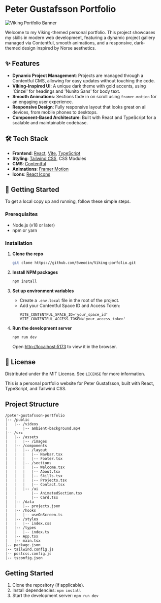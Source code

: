 # Peter Gustafsson Portfolio

![Viking Portfolio Banner](https://via.placeholder.com/1200x300.png?text=Viking+Portfolio) <!-- Replace with a real banner image -->

Welcome to my Viking-themed personal portfolio. This project showcases my skills in modern web development, featuring a dynamic project gallery managed via Contentful, smooth animations, and a responsive, dark-themed design inspired by Norse aesthetics.

## ✨ Features

- **Dynamic Project Management**: Projects are managed through a Contentful CMS, allowing for easy updates without touching the code.
- **Viking-Inspired UI**: A unique dark theme with gold accents, using 'Cinzel' for headings and 'Nunito Sans' for body text.
- **Smooth Animations**: Sections fade in on scroll using `framer-motion` for an engaging user experience.
- **Responsive Design**: Fully responsive layout that looks great on all devices, from mobile phones to desktops.
- **Component-Based Architecture**: Built with React and TypeScript for a scalable and maintainable codebase.

## 🛠️ Tech Stack

- **Frontend**: [React](https://reactjs.org/), [Vite](https://vitejs.dev/), [TypeScript](https://www.typescriptlang.org/)
- **Styling**: [Tailwind CSS](https://tailwindcss.com/), CSS Modules
- **CMS**: [Contentful](https://www.contentful.com/)
- **Animations**: [Framer Motion](https://www.framer.com/motion/)
- **Icons**: [React Icons](https://react-icons.github.io/react-icons)

## 🚀 Getting Started

To get a local copy up and running, follow these simple steps.

### Prerequisites

- Node.js (v18 or later)
- npm or yarn

### Installation

1. **Clone the repo**
   ```sh
   git clone https://github.com/Sweodin/Viking-porfolio.git
   ```

2. **Install NPM packages**
   ```sh
   npm install
   ```

3. **Set up environment variables**
   - Create a `.env.local` file in the root of the project.
   - Add your Contentful Space ID and Access Token:
     ```
     VITE_CONTENTFUL_SPACE_ID='your_space_id'
     VITE_CONTENTFUL_ACCESS_TOKEN='your_access_token'
     ```

4. **Run the development server**
   ```sh
   npm run dev
   ```
   Open [http://localhost:5173](http://localhost:5173) to view it in the browser.

## 📜 License

Distributed under the MIT License. See `LICENSE` for more information.


This is a personal portfolio website for Peter Gustafsson, built with React, TypeScript, and Tailwind CSS.

## Project Structure

```
/peter-gustafsson-portfolio
|-- /public
|   |-- /videos
|       |-- ambient-background.mp4
|-- /src
|   |-- /assets
|   |   |-- /images
|   |-- /components
|   |   |-- /layout
|   |   |   |-- Navbar.tsx
|   |   |   |-- Footer.tsx
|   |   |-- /sections
|   |   |   |-- Welcome.tsx
|   |   |   |-- About.tsx
|   |   |   |-- Skills.tsx
|   |   |   |-- Projects.tsx
|   |   |   |-- Contact.tsx
|   |   |-- /ui
|   |       |-- AnimatedSection.tsx
|   |       |-- Card.tsx
|   |-- /data
|   |   |-- projects.json
|   |-- /hooks
|   |   |-- useOnScreen.ts
|   |-- /styles
|   |   |-- index.css
|   |-- /types
|   |   |-- index.ts
|   |-- App.tsx
|   |-- main.tsx
|-- package.json
|-- tailwind.config.js
|-- postcss.config.js
|-- tsconfig.json
```

## Getting Started

1.  Clone the repository (if applicable).
2.  Install dependencies: `npm install`
3.  Start the development server: `npm run dev`
